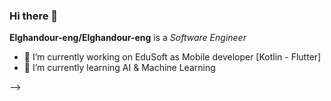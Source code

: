 ### Hi there 👋

**Elghandour-eng/Elghandour-eng** is a  *Software Engineer*

- 🔭 I’m currently working on EduSoft as Mobile developer [Kotlin - Flutter]
- 🌱 I’m currently learning AI & Machine Learning


-->
